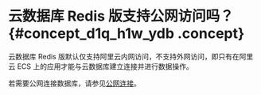 # 云数据库 Redis 版支持公网访问吗？ {#concept_d1q_h1w_ydb .concept}

云数据库 Redis 版默认仅支持阿里云内网访问，不支持外网访问，即只有在阿里云 ECS 上的应用才能与云数据库建立连接并进行数据操作。

若需要公网连接数据库，请参见[公网连接](../cn.zh-CN/快速入门/连接实例/公网连接.md#)。

